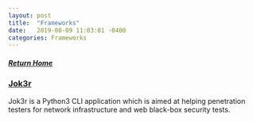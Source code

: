 ```yaml
---
layout: post
title:  "Frameworks"
date:   2019-08-09 11:03:01 -0400
categories: Frameworks
---
```

##### [Return Home](https://thegetch.github.io/penetration/testing/resources/2019/08/09/Home/)

### [Jok3r](https://github.com/koutto/jok3r)

Jok3r is a Python3 CLI application which is aimed at helping penetration testers for network infrastructure and web black-box security tests.
